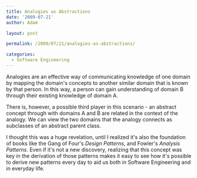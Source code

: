 ```yaml
---
title: Analogies as Abstractions
date: '2009-07-21'
author: Adam

layout: post

permalink: /2009/07/21/analogies-as-abstractions/

categories:
  - Software Engineering
---
```

Analogies are an effective way of communicating knowledge of one domain by
mapping the domain's concepts to another similar domain that is known by that
person. In this way, a person can gain understanding of domain B through their
existing knowledge of domain A.

There is, however, a possible third player in this scenario - an abstract
concept through with domains A and B are related in the context of the analogy.
We can view the two domains that the analogy connects as subclasses of an
abstract parent class.

I thought this was a huge revelation, until I realized it's also the foundation
of books like the Gang of Four's _Design Patterns_, and Fowler's _Analysis
Patterns_. Even if it's not a new discovery, realizing that this concept was key
in the derivation of those patterns makes it easy to see how it's possible to
derive new patterns every day to aid us both in Software Engineering and in
everyday life.
